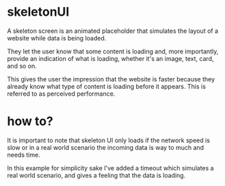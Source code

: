 # skeletonUI

A skeleton screen is an animated placeholder that simulates the layout of a website while data is being loaded.

They let the user know that some content is loading and, more importantly, provide an indication of what is loading, whether it's an image, text, card, and so on.

This gives the user the impression that the website is faster because they already know what type of content is loading before it appears. This is referred to as perceived performance.

# how to?

It is important to note that skeleton UI only loads if the network speed is slow or in a real world scenario the incoming data is way to much and needs time.

In this example for simplicity sake I've added a timeout which simulates a real world scenario, and gives a feeling that the data is loading.
